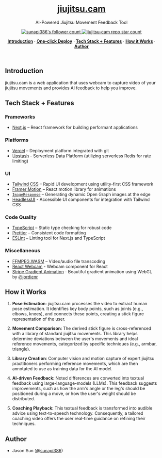<a href="https://jiujitsu.cam">
  <h1 align="center">jiujitsu.cam</h1>
</a>

<p align="center">
  AI-Powered Jiujitsu Movement Feedback Tool
</p>

<p align="center">
  <a href="https://twitter.com/sunapi386">
    <img src="https://img.shields.io/twitter/follow/sunapi386?style=flat&label=Follow&logo=twitter&color=0bf&logoColor=fff" alt="sunapi386's follower count" />
  </a>
  <a href="https://github.com/sunapi386/jiujitsu-cam">
    <img src="https://img.shields.io/github/stars/sunapi386/jiujitsu-cam?label=sunapi386%2Fjiujitsu-cam" alt="jiujitsu-cam repo star count" />
  </a>
</p>

<p align="center">
  <a href="#introduction"><strong>Introduction</strong></a> ·
  <a href="#one-click-deploy"><strong>One-click Deploy</strong></a> ·
  <a href="#tech-stack--features"><strong>Tech Stack + Features</strong></a> ·
  <a href="#how-it-works"><strong>How it Works</strong></a> ·
  <a href="#author"><strong>Author</strong></a>
</p>
<br/>

## Introduction

jiujitsu.cam is a web application that uses webcam to capture video of your jiujitsu movements and provides AI feedback to help you improve.

## Tech Stack + Features

### Frameworks

- [Next.js](https://nextjs.org/) – React framework for building performant applications

### Platforms

- [Vercel](https://vercel.com/) – Deployment platform integrated with git
- [Upstash](https://upstash.com/) - Serverless Data Platform (utilizing serverless Redis for rate limiting)

### UI

- [Tailwind CSS](https://tailwindcss.com/) – Rapid UI development using utility-first CSS framework
- [Framer Motion](https://framer.com/motion) – React motion library for animations
- [`ImageResponse`](https://beta.nextjs.org/docs/api-reference/image-response) – Generating dynamic Open Graph images at the edge
- [HeadlessUI](https://headlessui.com/) - Accessible UI components for integration with Tailwind CSS

### Code Quality

- [TypeScript](https://www.typescriptlang.org/) – Static type checking for robust code
- [Prettier](https://prettier.io/) – Consistent code formatting
- [ESLint](https://eslint.org/) – Linting tool for Next.js and TypeScript

### Miscellaneous

- [FFMPEG.WASM](https://ffmpegwasm.netlify.app/) – Video/audio file transcoding
- [React Webcam](https://github.com/mozmorris/react-webcam) - Webcam component for React
- [Stripe Gradient Animation](https://whatamesh.vercel.app/) - Beautiful gradient animation using WebGL by [@jordienr](https://twitter.com/jordienr)

## How it Works

1. **Pose Estimation**: jiujitsu.cam processes the video to extract human pose estimation. It identifies key body points, such as joints (e.g., elbows, knees), and connects these points, creating a stick figure representation of the user.

1. **Movement Comparison**: The derived stick figure is cross-referenced with a library of standard jiujitsu movements. This library helps determine deviations between the user's movements and ideal reference movements, categorized by specific techniques (e.g., armbar, triangle).

1. **Library Creation**: Computer vision and motion capture of expert jiujitsu practitioners performing reference movements, which are then annotated to use as training data for the AI model.

1. **AI-driven Feedback**: Noted differences are converted into textual feedback using large-language-models (LLMs). This feedback suggests improvements, such as how the arm's angle or the leg's should be positioned during a move, or how the user's weight should be distributed.

1. **Coaching Playback**: This textual feedback is transformed into audible advice using text-to-speech technology. Consequently, a tailored coaching video offers the user real-time guidance on refining their techniques.

## Author

- Jason Sun ([@sunapi386](https://twitter.com/sunapi386))
